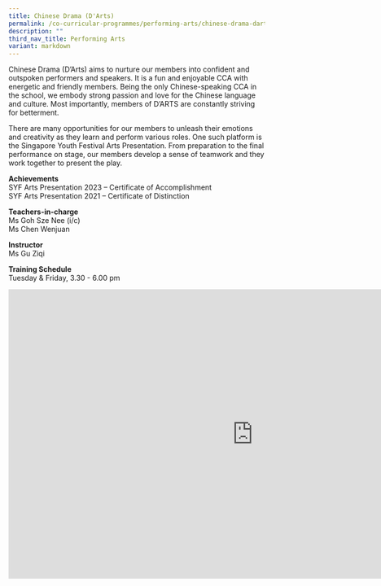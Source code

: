 ```yaml
---
title: Chinese Drama (D'Arts)
permalink: /co-curricular-programmes/performing-arts/chinese-drama-darts/
description: ""
third_nav_title: Performing Arts
variant: markdown
---
```

Chinese Drama (D’Arts) aims to nurture our members into confident and outspoken performers and speakers. It is a fun and enjoyable CCA with energetic and friendly members. Being the only Chinese-speaking CCA in the school, we embody strong passion and love for the Chinese language and culture. Most importantly, members of D’ARTS are constantly striving for betterment. 

There are many opportunities for our members to unleash their emotions and creativity as they learn and perform various roles. One such platform is the Singapore Youth Festival Arts Presentation. From preparation to the final performance on stage, our members develop a sense of teamwork and they work together to present the play.

  
**Achievements**  <br>
SYF Arts Presentation 2023 – Certificate of Accomplishment<br>
SYF Arts Presentation 2021 – Certificate of Distinction


  
**Teachers-in-charge**  <br>
Ms Goh Sze Nee (i/c)  <br>
Ms Chen Wenjuan <br>
  
**Instructor**  <br>
Ms Gu Ziqi  
  
**Training Schedule**  <br>
Tuesday &amp; Friday, 3.30 - 6.00 pm

<iframe allowfullscreen="true" height="569" width="960" frameborder="0" src="https://docs.google.com/presentation/d/e/2PACX-1vSBK-SJZ2SygxLaaIZ7jnF6g2AolZGpYpvSVxlrlOHrNE3hsmrefqZZCdANoLibRMF_IJzCUInqvjAc/embed?start=true&amp;loop=true&amp;delayms=3000"></iframe>